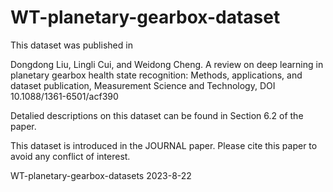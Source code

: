 # WT-planetary-gearbox-dataset
This dataset was published in 

Dongdong Liu, Lingli Cui, and Weidong Cheng. A review on deep learning in planetary gearbox
health state recognition: Methods, applications, and dataset publication, Measurement Science and Technology,
DOI 10.1088/1361-6501/acf390

Detalied descriptions on this dataset can be found in Section 6.2 of the paper.

This dataset is introduced in the JOURNAL paper. Please cite this paper to avoid any conflict of interest.

WT-planetary-gearbox-datasets
2023-8-22
